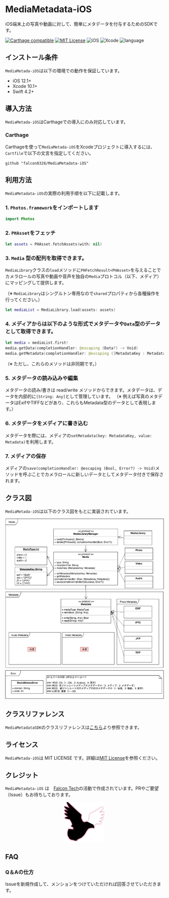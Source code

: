 # MediaMetadata-iOS
iOS端末上の写真や動画に対して、簡単にメタデータを付与するためのSDKです。

[![Carthage compatible](https://img.shields.io/badge/Carthage-compatible-4BC51D.svg?style=flat)](https://github.com/hsylife/SwiftyPickerPopover)
[![MIT License](http://img.shields.io/badge/license-MIT-blue.svg?style=flat)](LICENSE)
![iOS](https://img.shields.io/badge/iOS-12.1+-green.svg)
![Xcode](https://img.shields.io/badge/Xcode-10.1+-green.svg)
![language](https://img.shields.io/badge/language-Swift4.2+-green.svg)

## インストール条件
`MediaMetada-iOS`は以下の環境での動作を保証しています。
- iOS 12.1+
- Xcode 10.1+
- Swift 4.2+

## 導入方法
`MediaMetada-iOS`はCarthageでの導入にのみ対応しています。
### Carthage
Carthageを使って`MediaMetada-iOS`をXcodeプロジェクトに導入するには、`Cartfile`で以下の文言を指定してください。
```
github "falcon0328/MediaMetadata-iOS"
```

## 利用方法
`MediaMetadata-iOS`の実際の利用手順を以下に記載します。

### 1. `Photos.framework`をインポートします
``` swift
import Photos
```

### 2. `PHAsset`をフェッチ
``` swift
let assets = PHAsset.fetchAssets(with: nil)
```

### 3. `Media` 型の配列を取得できます。
`MediaLibrary`クラスの`load`メソッドに`PHFetchResult<PHAsset>`を与えることでカメラロールの写真や動画や音声を独自の`Media`プロトコル（以下、メディア）にマッピングして提供します。

（※ `MediaLibrary`はシングルトン専用なので`shared`プロパティから各種操作を行ってください。）
``` swift
let mediaList = MediaLibrary.load(assets: assets)
```

### 4. メディアからは以下のような形式でメタデータや`Data`型のデータとして取得できます。
``` swift
let media = mediaList.first!
media.getData(completionHandler: @escaping (Data?) -> Void)
media.getMetadata(completionHandler: @escaping ([MetadataKey : Metadata]) -> Void)
```
（※ ただし、これらのメソッドは非同期です。）

### 5. メタデータの読み込みや編集
メタデータの読み/書きは read/write メソッドからできます。メタデータは、データを内部的に`[String: Any]`として管理しています。
（※ 例えば写真のメタデータはExifやTIFFなどがあり、これらもMetadata型のデータとして表現します。）

### 6. メタデータをメディアに書き込む
メタデータを際には、メディアの`setMetadata(key: MetadataKey, value: Metadata)`を利用します。

### 7. メディアの保存
メディアの`save(completionHandler: @escaping (Bool, Error?) -> Void)`メソッドを呼ぶことでカメラロールに新しいデータとしてメタデータ付きで保存されます。

## クラス図
`MediaMetada-iOS`は以下のクラス図をもとに実装されています。

![クラス図](https://github.com/falcon0328/MediaMetadata-iOS/blob/develop/MediaMetadata-class.png)

## クラスリファレンス
`MediaMetadataSDK`のクラスリファレンスは[こちら](https://falcon0328.github.io/MediaMetadata-iOS/)より参照できます。

## ライセンス
`MediaMetada-iOS`は MIT LICENSE です。詳細は[MIT License](LICENSE)を参照ください。

## クレジット
`MediaMetadata-iOS` は　[Falcon Tech](https://falcon-tech.connpass.com)の活動で作成されています。PRやご要望（Issue）もお待ちしております。
<p align="center">
<a href="https://falcon-tech.connpass.com"><img src="https://github.com/falcon0328/MediaMetadata-iOS/blob/develop/FalconTech.jpg" width=128 height=128 /></a>
</p>

## FAQ
### Q＆Aの仕方
Issueを新規作成して、メンションをつけていただければ回答させていただきます。
